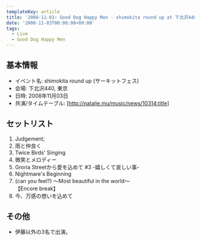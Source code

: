 ```yaml
---
templateKey: article
title: '2008-11-03: Good Dog Happy Men - shimokita round up at 下北沢440'
date: '2008-11-03T00:00:00+09:00'
tags:
  - Live
  - Good Dog Happy Men
---
```

## 基本情報

* イベント名: shimokita round up (サーキットフェス)
* 会場: 下北沢440, 東京
* 日時: 2008年11月03日
* 共演/タイムテーブル: [http://natalie.mu/music/news/10314:title]

## セットリスト

1. Judgement;
1. 雨と仲良く
1. Twice Birds' Singing
1. 微笑とメロディー
1. Groria Streetから愛を込めて #3 -嬉しくて哀しい事-
1. Nightmare's Beginning
1. (can you feel?) ～Most beautiful in the world～<br>
  【Encore break】
1. 今、万感の想いを込めて

## その他

* 伊藤以外の3名で出演。

